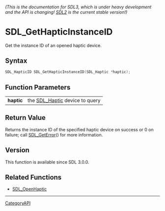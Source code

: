 ###### (This is the documentation for SDL3, which is under heavy development and the API is changing! [SDL2](https://wiki.libsdl.org/SDL2/) is the current stable version!)
# SDL_GetHapticInstanceID

Get the instance ID of an opened haptic device.

## Syntax

```c
SDL_HapticID SDL_GetHapticInstanceID(SDL_Haptic *haptic);

```

## Function Parameters

|                |                                              |
| -------------- | -------------------------------------------- |
| **haptic**     | the [SDL_Haptic](SDL_Haptic) device to query |

## Return Value

Returns the instance ID of the specified haptic device on success or 0 on
failure; call [SDL_GetError](SDL_GetError)() for more information.

## Version

This function is available since SDL 3.0.0.

## Related Functions

* [SDL_OpenHaptic](SDL_OpenHaptic)

----
[CategoryAPI](CategoryAPI)

